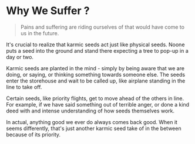 # Why We Suffer ?

> Pains and suffering are riding ourselves of that would have come to us in the future.

It's crucial to realize that karmic seeds act just like physical seeds. Noone puts a seed into the ground and stand there expecting a tree to pop-up in a day or two.

Karmic seeds are planted in the mind - simply by being aware that we are doing, or saying, or thinking something towards someone else. The seeds enter the storehouse and wait to be called up, like airplane standing in the line to take off.

Certain seeds, like priority flights, get to move ahead of the others in line. For example, if we have said something out of terrible anger, or done a kind deed with and intense understanding of how seeds themselves work.

In actual, anything good we ever do always comes back good. When it seems differently, that's just another karmic seed take of in the between because of its priority.
